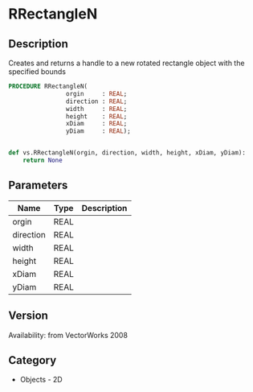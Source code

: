 # RRectangleN

## Description
Creates and returns a handle to a new rotated rectangle object with the specified bounds

```pascal
PROCEDURE RRectangleN(
				orgin     : REAL;
				direction : REAL;
				width     : REAL;
				height    : REAL;
				xDiam     : REAL;
				yDiam     : REAL);
```

```python

def vs.RRectangleN(orgin, direction, width, height, xDiam, yDiam):
    return None
```

## Parameters
|Name|Type|Description|
|---|---|---|
|orgin|REAL||
|direction|REAL||
|width|REAL||
|height|REAL||
|xDiam|REAL||
|yDiam|REAL||

## Version
Availability: from VectorWorks 2008
## Category
* Objects - 2D

